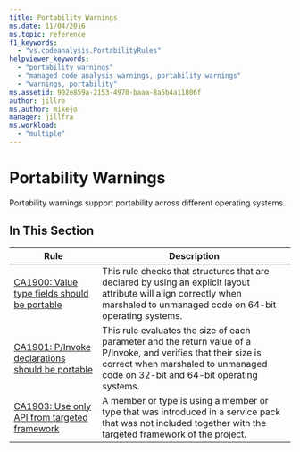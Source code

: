 ```yaml
---
title: Portability Warnings
ms.date: 11/04/2016
ms.topic: reference
f1_keywords:
  - "vs.codeanalysis.PortabilityRules"
helpviewer_keywords:
  - "portability warnings"
  - "managed code analysis warnings, portability warnings"
  - "warnings, portability"
ms.assetid: 902e859a-2153-4970-baaa-8a5b4a11806f
author: jillre
ms.author: mikejo
manager: jillfra
ms.workload:
  - "multiple"
---
```

# Portability Warnings
Portability warnings support portability across different operating systems.

## In This Section

|Rule|Description|
|----------|-----------------|
|[CA1900: Value type fields should be portable](../code-quality/ca1900.md)|This rule checks that structures that are declared by using an explicit layout attribute will align correctly when marshaled to unmanaged code on 64-bit operating systems.|
|[CA1901: P/Invoke declarations should be portable](../code-quality/ca1901.md)|This rule evaluates the size of each parameter and the return value of a P/Invoke, and verifies that their size is correct when marshaled to unmanaged code on 32-bit and 64-bit operating systems.|
|[CA1903: Use only API from targeted framework](../code-quality/ca1903.md)|A member or type is using a member or type that was introduced in a service pack that was not included together with the targeted framework of the project.|
